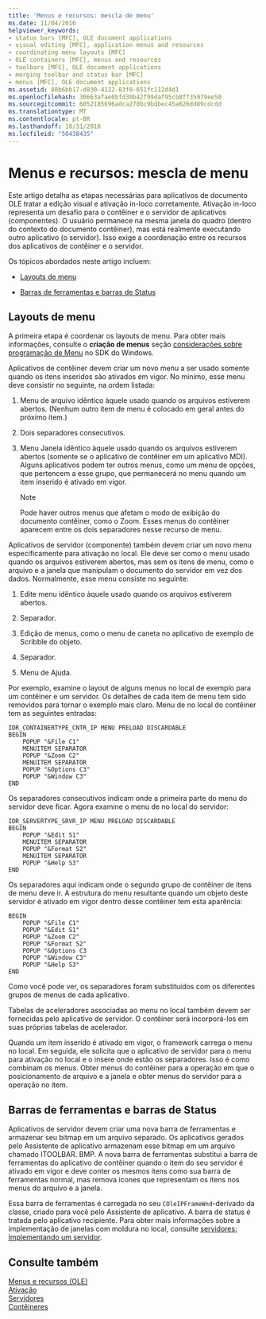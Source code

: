 ```yaml
---
title: 'Menus e recursos: mescla de menu'
ms.date: 11/04/2016
helpviewer_keywords:
- status bars [MFC], OLE document applications
- visual editing [MFC], application menus and resources
- coordinating menu layouts [MFC]
- OLE containers [MFC], menus and resources
- toolbars [MFC], OLE document applications
- merging toolbar and status bar [MFC]
- menus [MFC], OLE document applications
ms.assetid: 80b6bb17-d830-4122-83f0-651fc112d4d1
ms.openlocfilehash: 30663afae0bfd30b42f99daf95cb8ff35979ee50
ms.sourcegitcommit: 6052185696adca270bc9bdbec45a626dd89cdcdd
ms.translationtype: MT
ms.contentlocale: pt-BR
ms.lasthandoff: 10/31/2018
ms.locfileid: "50438435"
---
```

# <a name="menus-and-resources-menu-merging"></a>Menus e recursos: mescla de menu

Este artigo detalha as etapas necessárias para aplicativos de documento OLE tratar a edição visual e ativação in-loco corretamente. Ativação in-loco representa um desafio para o contêiner e o servidor de aplicativos (componentes). O usuário permanece na mesma janela do quadro (dentro do contexto do documento contêiner), mas está realmente executando outro aplicativo (o servidor). Isso exige a coordenação entre os recursos dos aplicativos de contêiner e o servidor.

Os tópicos abordados neste artigo incluem:

- [Layouts de menu](#_core_menu_layouts)

- [Barras de ferramentas e barras de Status](#_core_toolbars_and_status_bars)

##  <a name="_core_menu_layouts"></a> Layouts de menu

A primeira etapa é coordenar os layouts de menu. Para obter mais informações, consulte o **criação de menus** seção [considerações sobre programação de Menu](https://msdn.microsoft.com/library/ms647557.aspx) no SDK do Windows.

Aplicativos de contêiner devem criar um novo menu a ser usado somente quando os itens inseridos são ativados em vigor. No mínimo, esse menu deve consistir no seguinte, na ordem listada:

1. Menu de arquivo idêntico àquele usado quando os arquivos estiverem abertos. (Nenhum outro item de menu é colocado em geral antes do próximo item.)

1. Dois separadores consecutivos.

1. Menu Janela idêntico àquele usado quando os arquivos estiverem abertos (somente se o aplicativo de contêiner em um aplicativo MDI). Alguns aplicativos podem ter outros menus, como um menu de opções, que pertencem a esse grupo, que permanecerá no menu quando um item inserido é ativado em vigor.

    > [!NOTE]
    >  Pode haver outros menus que afetam o modo de exibição do documento contêiner, como o Zoom. Esses menus do contêiner aparecem entre os dois separadores nesse recurso de menu.

Aplicativos de servidor (componente) também devem criar um novo menu especificamente para ativação no local. Ele deve ser como o menu usado quando os arquivos estiverem abertos, mas sem os itens de menu, como o arquivo e a janela que manipulam o documento do servidor em vez dos dados. Normalmente, esse menu consiste no seguinte:

1. Edite menu idêntico àquele usado quando os arquivos estiverem abertos.

1. Separador.

1. Edição de menus, como o menu de caneta no aplicativo de exemplo de Scribble do objeto.

1. Separador.

1. Menu de Ajuda.

Por exemplo, examine o layout de alguns menus no local de exemplo para um contêiner e um servidor. Os detalhes de cada item de menu tem sido removidos para tornar o exemplo mais claro. Menu de no local do contêiner tem as seguintes entradas:

```
IDR_CONTAINERTYPE_CNTR_IP MENU PRELOAD DISCARDABLE
BEGIN
    POPUP "&File C1"
    MENUITEM SEPARATOR
    POPUP "&Zoom C2"
    MENUITEM SEPARATOR
    POPUP "&Options C3"
    POPUP "&Window C3"
END
```

Os separadores consecutivos indicam onde a primeira parte do menu do servidor deve ficar. Agora examine o menu de no local do servidor:

```
IDR_SERVERTYPE_SRVR_IP MENU PRELOAD DISCARDABLE
BEGIN
    POPUP "&Edit S1"
    MENUITEM SEPARATOR
    POPUP "&Format S2"
    MENUITEM SEPARATOR
    POPUP "&Help S3"
END
```

Os separadores aqui indicam onde o segundo grupo de contêiner de itens de menu deve ir. A estrutura do menu resultante quando um objeto deste servidor é ativado em vigor dentro desse contêiner tem esta aparência:

```
BEGIN
    POPUP "&File C1"
    POPUP "&Edit S1"
    POPUP "&Zoom C2"
    POPUP "&Format S2"
    POPUP "&Options C3
    POPUP "&Window C3"
    POPUP "&Help S3"
END
```

Como você pode ver, os separadores foram substituídos com os diferentes grupos de menus de cada aplicativo.

Tabelas de aceleradores associadas ao menu no local também devem ser fornecidas pelo aplicativo de servidor. O contêiner será incorporá-los em suas próprias tabelas de acelerador.

Quando um item inserido é ativado em vigor, o framework carrega o menu no local. Em seguida, ele solicita que o aplicativo de servidor para o menu para ativação no local e o insere onde estão os separadores. Isso é como combinam os menus. Obter menus do contêiner para a operação em que o posicionamento de arquivo e a janela e obter menus do servidor para a operação no item.

##  <a name="_core_toolbars_and_status_bars"></a> Barras de ferramentas e barras de Status

Aplicativos de servidor devem criar uma nova barra de ferramentas e armazenar seu bitmap em um arquivo separado. Os aplicativos gerados pelo Assistente de aplicativo armazenam esse bitmap em um arquivo chamado ITOOLBAR. BMP. A nova barra de ferramentas substitui a barra de ferramentas do aplicativo de contêiner quando o item do seu servidor é ativado em vigor e deve conter os mesmos itens como sua barra de ferramentas normal, mas remova ícones que representam os itens nos menus do arquivo e a janela.

Essa barra de ferramentas é carregada no seu `COleIPFrameWnd`-derivado da classe, criado para você pelo Assistente de aplicativo. A barra de status é tratada pelo aplicativo recipiente. Para obter mais informações sobre a implementação de janelas com moldura no local, consulte [servidores: Implementando um servidor](../mfc/servers-implementing-a-server.md).

## <a name="see-also"></a>Consulte também

[Menus e recursos (OLE)](../mfc/menus-and-resources-ole.md)<br/>
[Ativação](../mfc/activation-cpp.md)<br/>
[Servidores](../mfc/servers.md)<br/>
[Contêineres](../mfc/containers.md)

